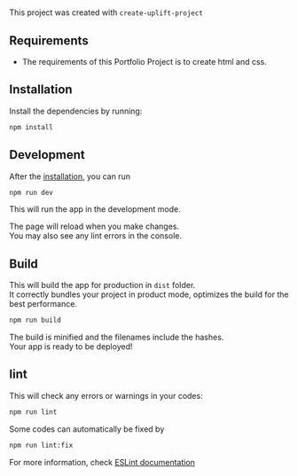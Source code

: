 #

This project was created with `create-uplift-project`

## Requirements

- The requirements of this Portfolio Project is to create html and css.

## Installation

Install the dependencies by running:

```bash
npm install
```

## Development

After the [installation](#installation), you can run

```bash
npm run dev
```

This will run the app in the development mode.

The page will reload when you make changes.\
You may also see any lint errors in the console.

## Build

This will build the app for production in `dist` folder.\
It correctly bundles your project in product mode, optimizes the build for the best performance.

```bash
npm run build
```

The build is minified and the filenames include the hashes.\
Your app is ready to be deployed!

## lint

This will check any errors or warnings in your codes:

```bash
npm run lint
```

Some codes can automatically be fixed by

```bash
npm run lint:fix
```

For more information, check [ESLint documentation](https://eslint.org/)
